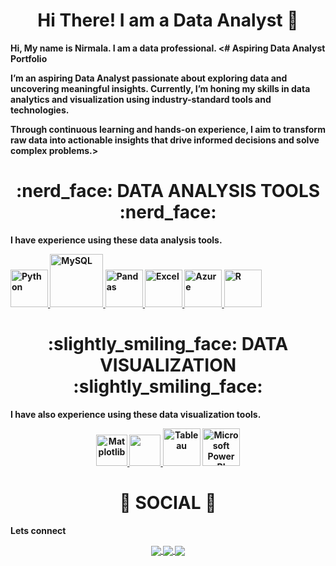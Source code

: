 <div align="center"> <h1 align="center"> Hi There! I am a Data Analyst 👋 </h1> </div>


<b>Hi, My name is Nirmala. I am a data professional.<b>
<# Aspiring Data Analyst Portfolio

I’m an aspiring Data Analyst passionate about exploring data and uncovering meaningful insights. Currently, I’m honing my skills in data analytics and visualization using industry-standard tools and technologies. 

Through continuous learning and hands-on experience, I aim to transform raw data into actionable insights that drive informed decisions and solve complex problems.>





<p></p>


<div align="center"> <h1 align="center"> :nerd_face: DATA ANALYSIS TOOLS :nerd_face: </h1> </div>




<b>I have experience using these data analysis tools.<b>


<p align="center">


<a href="#" target="_blank"> <img src="https://www.python.org/static/community_logos/python-logo.png" alt="Python" height="60"/> </a>
<a href="#" target="_blank"> <img src="https://www.mysql.com/common/logos/logo-mysql-170x115.png" alt="MySQL" height="85"/> </a>
<a href="#" target="_blank"> <img src="https://upload.wikimedia.org/wikipedia/commons/thumb/e/ed/Pandas_logo.svg/2560px-Pandas_logo.svg.png" alt="Pandas" height="60"/> </a>
<a href="#" target="_blank"> <img src="https://upload.wikimedia.org/wikipedia/commons/thumb/3/34/Microsoft_Office_Excel_%282019%E2%80%93present%29.svg/512px-Microsoft_Office_Excel_%282019%E2%80%93present%29.svg.png" alt="Excel" height="60"/> </a>
<a href="#" target="_blank"> <img src="https://upload.wikimedia.org/wikipedia/commons/thumb/a/a8/Microsoft_Azure_Logo.svg/187px-Microsoft_Azure_Logo.svg.png" alt="Azure" height="60"/> </a>
<a href="#" target="_blank"> <img src="https://www.r-project.org/logo/Rlogo.png" alt="R" height="60"/> </a>
</p>
</p>

<div align="center"> <h1 align="center"> :slightly_smiling_face: DATA VISUALIZATION :slightly_smiling_face: </h1> </div>
<b>I have also experience using these data visualization tools.<b>
<p align="center">
<a href="#" target="_blank"> <img src="https://matplotlib.org/stable/_images/sphx_glr_logos2_003.png" alt="Matplotlib" height="50"/> </a>
<a href="#" target="_blank"> <img src="https://seaborn.pydata.org/_static/logo-wide-lightbg.svg" height="50"/> </a
<a href="#" target="_blank"> <img src="https://upload.wikimedia.org/wikipedia/en/thumb/0/06/Tableau_logo.svg/1920px-Tableau_logo.svg.png" alt="Tableau" height="60"/> </a>
<a href="#" target="_blank"> <img src="https://insightsoftware.com/wp-content/uploads/2018/03/blog-microsoft-power-bi-solid-color.jpg" alt="Microsoft Power BI" height="60"/> </a>
</p>
<div align="center"> <h1 align="center"> 👨 SOCIAL 👩 </h1> </div>
<b>Lets connect</b>
<p align="center">
<a href="https://www.linkedin.com/in/user-name/ " >
<img align="center" src="https://img.shields.io/badge/linkedin-%230077B5.svg?&style=for-the-badge&logo=linkedin&logoColor=white" />
</a>
<a href="tableau public profile url">
<img align="center" src="https://img.shields.io/badge/-Tableau-1e376b?style=for-the-badge&logo=tableau&logoColor=white" />
</a>
<a href="mailto: ">
<img align="center" src="https://img.shields.io/badge/gmail-f1f2f6.svg?&style=for-the-badge&logo=nirmala.lalan@gmail&logoColor=red" />
</a>




</p>
